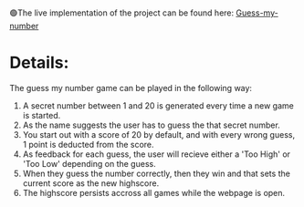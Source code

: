 🟢The live implementation of the project can be found here: [Guess-my-number](https://guess-my-num-rishabh.netlify.app/)

# Details:

The guess my number game can be played in the following way:

1. A secret number between 1 and 20 is generated every time a new game is started.
2. As the name suggests the user has to guess the that secret number.
3. You start out with a score of 20 by default, and with every wrong guess, 1 point is deducted from the score.
4. As feedback for each guess, the user will recieve either a 'Too High' or 'Too Low' depending on the guess.
5. When they guess the number correctly, then they win and that sets the current score as the new highscore.
6. The highscore persists accross all games while the webpage is open.
